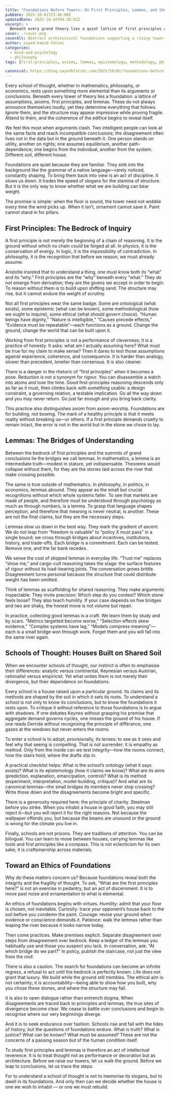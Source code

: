 ```yaml
---
title: "Foundations Before Towers: On First Principles, Lemmas, and the Architecture of Thought"
pubDate: 2025-10-01T23:46:00Z
updatedDate: 2025-10-10T04:38:02Z
excerpt: >
  Beneath every grand theory lies a quiet lattice of first principles and lemmas. This essay explores the bedrock and bridges of reasoning—and why inhabiting a school’s foundations matters more than memorising its slogans.
cover: ./cover.png
coverAlt: Abstract architectural foundations supporting a rising tower—symbolising first principles, lemmas, and the architecture of thought.
author: sayed-hamid-fatimi
categories:
  - mind-and-psychology
  - philosophy
tags: [first-principles, axioms, lemmas, epistemology, methodology, philosophy-of-science, schools-of-thought, reasoning, intellectual-architecture, foundations]

canonical: https://blog.sayedhfatimi.com/2025/10/02/foundations-before-towers-on-first-principles-lemmas-and-the-architecture-of-thought/
---
```


Every school of thought, whether in mathematics, philosophy, or economics, rests upon something more elemental than its arguments or conclusions. Beneath every tower of theory lies a foundation: a lattice of assumptions, axioms, first principles, and lemmas. These do not always announce themselves loudly, yet they determine everything that follows. Ignore them, and the structure may appear impressive while proving fragile. Attend to them, and the coherence of the edifice begins to reveal itself.

We feel this most when arguments clash. Two intelligent people can look at the same facts and reach incompatible conclusions; the disagreement often lives not in the data but in the ground beneath it. One person stands on utility, another on rights; one assumes equilibrium, another path-dependence; one begins from the individual, another from the system. Different soil, different house.

Foundations are quiet because they are familiar. They sink into the background like the grammar of a native language—rarely noticed, constantly shaping. To bring them back into view is an act of discipline. It slows us down. It trades the speed of slogans for the stamina of structure. But it is the only way to know whether what we are building can bear weight.

The promise is simple: when the floor is sound, the tower need not wobble every time the wind picks up. When it isn’t, ornament cannot save it. Paint cannot stand in for pillars.

## First Principles: The Bedrock of Inquiry

A first principle is not merely the beginning of a chain of reasoning. It is the ground without which no chain could be forged at all. In physics, it is the conservation of energy. In logic, it is the impossibility of contradiction. In philosophy, it is the recognition that before we reason, we must already assume.

Aristotle insisted that to understand a thing, one must know both its “what” and its “why.” First principles are the “why” beneath every “what.” They do not emerge from derivation; they are the givens we accept in order to begin. To reason without them is to build upon shifting sand. The structure may rise, but it cannot endure the weight of scrutiny.

Not all first principles wear the same badge. Some are ontological (what exists), some epistemic (what can be known), some methodological (how we ought to inquire), some ethical (what should govern choice). “Human beings have dignity,” “Nature is intelligible,” “Causes precede effects,” “Evidence must be repeatable”—each functions as a ground. Change the ground, change the world that can be built upon it.

Working from first principles is not a performance of cleverness; it is a practice of honesty. It asks: what am I actually assuming here? What must be true for my claim to make sense? Then it dares to test those assumptions against experience, coherence, and consequence. It is harder than analogy, slower than precedent, lonelier than consensus. It is also cleaner.

There is a danger in the rhetoric of “first principles” when it becomes a pose. Reduction is not a synonym for rigour. You can disassemble a watch into atoms and lose the time. Good first-principles reasoning descends only as far as it must, then climbs back with something usable: a design constraint, a governing relation, a testable implication. Go all the way down and you may never return. Go just far enough and you bring back clarity.

This practice also distinguishes axiom from axiom-worship. Foundations are for building, not bowing. The mark of a healthy principle is that it meets reality without breaking us—or others. If a first principle demands cruelty to remain intact, the error is not in the world but in the stone we chose to lay.

## Lemmas: The Bridges of Understanding

Between the bedrock of first principles and the summits of grand conclusions lie the bridges we call lemmas. In mathematics, a lemma is an intermediate truth—modest in stature, yet indispensable. Theorems would collapse without them, for they are the stones laid across the river that make crossing possible.

The same is true outside of mathematics. In philosophy, in politics, in economics, lemmas abound. They appear as the small but crucial recognitions without which whole systems falter. To see that markets are made of people, and therefore must be understood through psychology as much as through numbers, is a lemma. To grasp that language shapes perception, and therefore that meaning is never neutral, is another. These are not the final claims, but they are the necessary steps.

Lemmas slow us down in the best way. They mark the gradient of ascent. We do not leap from “freedom is valuable” to “policy X must pass” in a single bound; we cross through bridges about incentives, institutions, history, and trade-offs. Each bridge is a commitment. Each can be tested. Remove one, and the far bank recedes.

We sense the cost of skipped lemmas in everyday life. “Trust me” replaces “show me,” and cargo-cult reasoning takes the stage: the surface features of rigour without its load-bearing joints. The conversation grows brittle. Disagreement turns personal because the structure that could distribute weight has been omitted.

Think of lemmas as scaffolding for shared reasoning. They make arguments inspectable. They invite precision: Which step do you contest? Which stone feels loose? They also teach humility. If your case depends on five bridges and two are shaky, the honest move is not volume but repair.

In practice, collecting good lemmas is a craft. We learn them by study and by scars. “Metrics targetted become worse,” “Selection effects skew evidence,” “Complex systems have lag,” “Models compress meaning”—each is a small bridge won through work. Forget them and you will fall into the same river again.

## Schools of Thought: Houses Built on Shared Soil

When we encounter schools of thought, our instinct is often to emphasise their differences: analytic versus continental, Keynesian versus Austrian, rationalist versus empiricist. Yet what unites them is not merely their divergence, but their dependence on foundations.

Every school is a house raised upon a particular ground. Its claims and its methods are shaped by the soil in which it sets its roots. To understand a school is not only to know its conclusions, but to know the foundations it rests upon. To critique it without reference to those foundations is to argue with shadows. If one debates Keynes without grasping his premise that aggregate demand governs cycles, one misses the ground of his house. If one reads Derrida without recognising the principle of différance, one gazes at the windows but never enters the rooms.

To enter a school is to adopt, provisionally, its lenses: to see as it sees and feel why that seeing is compelling. That is not surrender; it is empathy as method. Only from the inside can we test integrity—how the rooms connect, how the stairs hold, where the drafts slip in.

A practical checklist helps: What is the school’s ontology (what it says exists)? What is its epistemology (how it claims we know)? What are its aims (prediction, explanation, emancipation, control)? What is its method (experiment, interpretation, model-building, critique)? And what are its canonical lemmas—the small bridges its members never stop crossing? Write those down and the disagreements become bright and specific.

There is a generosity required here: the principle of charity. Steelman before you strike. When you inhabit a house in good faith, you may still reject it—but you will reject it for the right reasons. Not because the wallpaper offends you, but because the beams are unsound or the ground is wrong for the climate you live in.

Finally, schools are not prisons. They are traditions of attention. You can be bilingual. You can learn to move between houses, carrying lemmas like tools and first principles like a compass. This is not eclecticism for its own sake; it is craftsmanship across materials.

## Toward an Ethics of Foundations

Why do these matters concern us? Because foundations reveal both the integrity and the fragility of thought. To ask, “What are the first principles here?” is not an exercise in pedantry, but an act of discernment. It is to move past noise and ornamentation to what is elemental.

An ethics of foundations begins with virtues. Humility: admit that your floor is chosen, not inevitable. Curiosity: trace your opponent’s house back to the soil before you condemn the paint. Courage: revise your ground when evidence or conscience demands it. Patience: walk the lemmas rather than leaping the river because it looks narrow today.

Then come practices. Make premises explicit. Separate disagreement over steps from disagreement over bedrock. Keep a ledger of the lemmas you habitually use and those you suspect you lack. In conversation, ask: “At which bridge do we part?” In policy, publish the staircase, not just the view from the roof.

There is also a caution. The search for foundations can become an infinite regress, a refusal to act until the bedrock is perfectly known. Life does not grant that luxury. We build while the ground still trembles. The ethical aim is not certainty; it is accountability—being able to show how you built, why you chose these stones, and where the structure may fail.

It is also to open dialogue rather than entrench dogma. When disagreements are traced back to principles and lemmas, the true sites of divergence become clear. We cease to battle over conclusions and begin to recognise where our very beginnings diverge.

And it is to seek endurance over fashion. Schools rise and fall with the tides of history, but the questions of foundations endure. What is truth? What is justice? What can be known? What must be assumed? These are not the concerns of a passing season but of the human condition itself.

To study first principles and lemmas is therefore an act of intellectual reverence. It is to treat thought not as performance or decoration but as architecture. Before we raise our towers, let us walk the ground. Before we leap to conclusions, let us trace the steps.

For to understand a school of thought is not to memorise its slogans, but to dwell in its foundations. And only then can we decide whether the house is one we wish to inhabit — or one we must rebuild.
